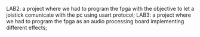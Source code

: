 LAB2: a project where we had to program the fpga with the objective to let a joistick comunicate with the pc using usart protocol;
LAB3: a project where we had to program the fpga as an audio processing board implementing different effects;
